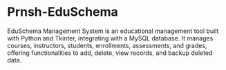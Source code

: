 # Prnsh-EduSchema
EduSchema Management System is an educational management tool built with Python and Tkinter, integrating with a MySQL database. It manages courses, instructors, students, enrollments, assessments, and grades, offering functionalities to add, delete, view records, and backup deleted data.
